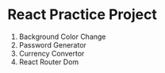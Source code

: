# React Practice Project

1. Background Color Change
1. Password Generator
1. Currency Convertor
1. React Router Dom
